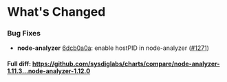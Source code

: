 # What's Changed

### Bug Fixes
- **node-analyzer** [6dcb0a0a](https://github.com/sysdiglabs/charts/commit/6dcb0a0a5c32edc9aaa8c4821e3dfd2ce0888fe6): enable hostPID in node-analyzer ([#1271](https://github.com/sysdiglabs/charts/issues/1271))
#### Full diff: https://github.com/sysdiglabs/charts/compare/node-analyzer-1.11.3...node-analyzer-1.12.0
